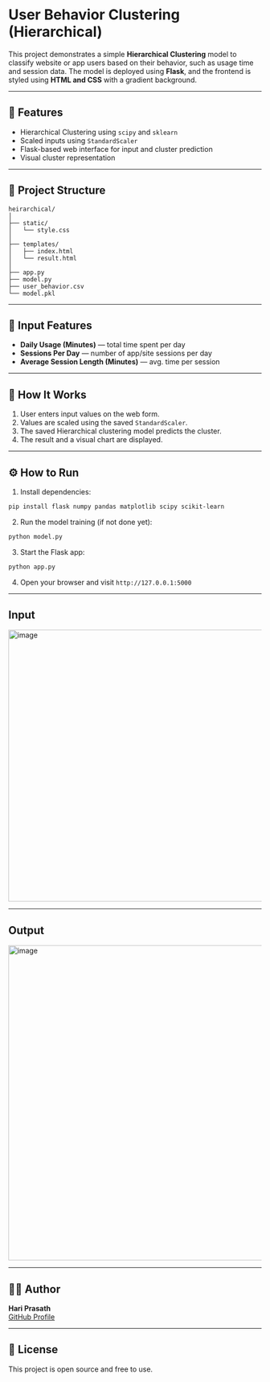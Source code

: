 # User Behavior Clustering (Hierarchical)

This project demonstrates a simple **Hierarchical Clustering** model to classify website or app users based on their behavior, such as usage time and session data. The model is deployed using **Flask**, and the frontend is styled using **HTML and CSS** with a gradient background.

---

## 🚀 Features
- Hierarchical Clustering using `scipy` and `sklearn`
- Scaled inputs using `StandardScaler`
- Flask-based web interface for input and cluster prediction
- Visual cluster representation

---

## 📂 Project Structure

```
heirarchical/
│
├── static/
│   └── style.css          
│
├── templates/
│   ├── index.html        
│   └── result.html        
│
├── app.py               
├── model.py              
├── user_behavior.csv     
└── model.pkl            
```

---

## 🧠 Input Features
- **Daily Usage (Minutes)** — total time spent per day
- **Sessions Per Day** — number of app/site sessions per day
- **Average Session Length (Minutes)** — avg. time per session

---

## 📌 How It Works
1. User enters input values on the web form.
2. Values are scaled using the saved `StandardScaler`.
3. The saved Hierarchical clustering model predicts the cluster.
4. The result and a visual chart are displayed.

---

## ⚙️ How to Run

1. Install dependencies:
```bash
pip install flask numpy pandas matplotlib scipy scikit-learn
```

2. Run the model training (if not done yet):
```bash
python model.py
```

3. Start the Flask app:
```bash
python app.py
```

4. Open your browser and visit `http://127.0.0.1:5000`

---

## Input

<img width="646" height="541" alt="image" src="https://github.com/user-attachments/assets/4f2d6074-04ec-4664-b0b5-d256cc6498d7" />

---

## Output 

<img width="646" height="627" alt="image" src="https://github.com/user-attachments/assets/170b34e3-ff40-4ab7-8bbf-9030cf4886fb" />

---

## 🙋‍♂️ Author

**Hari Prasath**  
[GitHub Profile](https://github.com/hariprasath2105)

---

## 📘 License

This project is open source and free to use.
